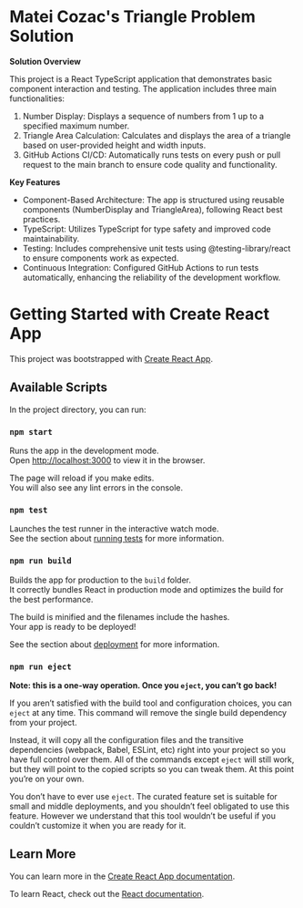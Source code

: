 # Matei Cozac's Triangle Problem Solution

**Solution Overview**

This project is a React TypeScript application that demonstrates basic component interaction and testing. The application includes three main functionalities:

1. Number Display: Displays a sequence of numbers from 1 up to a specified maximum number.
2. Triangle Area Calculation: Calculates and displays the area of a triangle based on user-provided height and width inputs.
3. GitHub Actions CI/CD: Automatically runs tests on every push or pull request to the main branch to ensure code quality and functionality.
   
**Key Features**

- Component-Based Architecture: The app is structured using reusable components (NumberDisplay and TriangleArea), following React best practices.
- TypeScript: Utilizes TypeScript for type safety and improved code maintainability.
- Testing: Includes comprehensive unit tests using @testing-library/react to ensure components work as expected.
- Continuous Integration: Configured GitHub Actions to run tests automatically, enhancing the reliability of the development workflow.


# Getting Started with Create React App

This project was bootstrapped with [Create React App](https://github.com/facebook/create-react-app).

## Available Scripts

In the project directory, you can run:

### `npm start`

Runs the app in the development mode.\
Open [http://localhost:3000](http://localhost:3000) to view it in the browser.

The page will reload if you make edits.\
You will also see any lint errors in the console.

### `npm test`

Launches the test runner in the interactive watch mode.\
See the section about [running tests](https://facebook.github.io/create-react-app/docs/running-tests) for more information.

### `npm run build`

Builds the app for production to the `build` folder.\
It correctly bundles React in production mode and optimizes the build for the best performance.

The build is minified and the filenames include the hashes.\
Your app is ready to be deployed!

See the section about [deployment](https://facebook.github.io/create-react-app/docs/deployment) for more information.

### `npm run eject`

**Note: this is a one-way operation. Once you `eject`, you can’t go back!**

If you aren’t satisfied with the build tool and configuration choices, you can `eject` at any time. This command will remove the single build dependency from your project.

Instead, it will copy all the configuration files and the transitive dependencies (webpack, Babel, ESLint, etc) right into your project so you have full control over them. All of the commands except `eject` will still work, but they will point to the copied scripts so you can tweak them. At this point you’re on your own.

You don’t have to ever use `eject`. The curated feature set is suitable for small and middle deployments, and you shouldn’t feel obligated to use this feature. However we understand that this tool wouldn’t be useful if you couldn’t customize it when you are ready for it.

## Learn More

You can learn more in the [Create React App documentation](https://facebook.github.io/create-react-app/docs/getting-started).

To learn React, check out the [React documentation](https://reactjs.org/).
